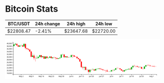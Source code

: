 # Bitcoin Stats

BTC/USDT|24h change|24h high|24h low|
|---|---|---|---|
|$22808.47|-2.41%|$23647.68|$22720.00|

<img src="./chart.svg">
